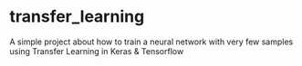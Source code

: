 # transfer_learning
A simple project about how to train a neural network with very few samples using Transfer Learning in Keras &amp; Tensorflow
